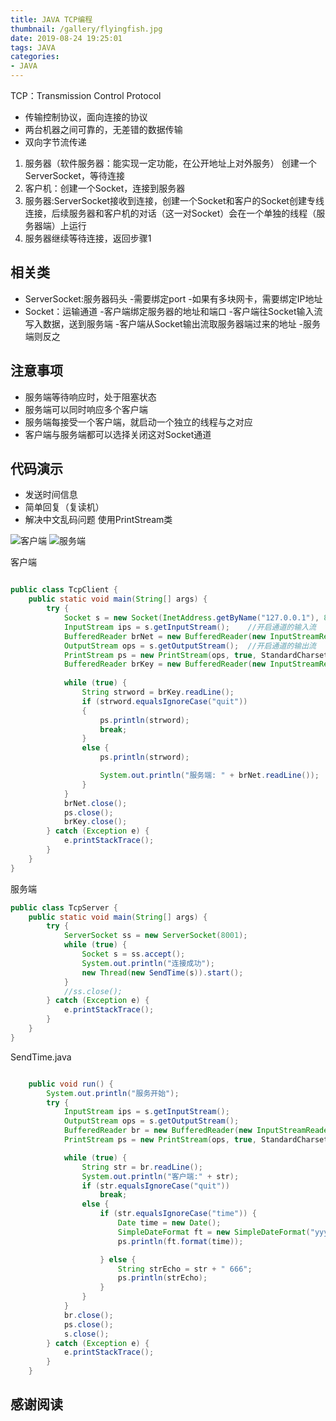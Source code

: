 ```yaml
---
title: JAVA TCP编程 
thumbnail: /gallery/flyingfish.jpg
date: 2019-08-24 19:25:01
tags: JAVA 
categories: 
- JAVA 
---
```



TCP：Transmission Control Protocol
- 传输控制协议，面向连接的协议
- 两台机器之间可靠的，无差错的数据传输
- 双向字节流传递


1. 服务器（软件服务器：能实现一定功能，在公开地址上对外服务）
创建一个ServerSocket，等待连接
2. 客户机：创建一个Socket，连接到服务器
3. 服务器:ServerSocket接收到连接，创建一个Socket和客户的Socket创建专线连接，后续服务器和客户机的对话（这一对Socket）会在一个单独的线程（服务器端）上运行
4. 服务器继续等待连接，返回步骤1
<!--more-->

## 相关类
- ServerSocket:服务器码头
-需要绑定port
-如果有多块网卡，需要绑定IP地址
- Socket：运输通道
-客户端绑定服务器的地址和端口
-客户端往Socket输入流写入数据，送到服务端
-客户端从Socket输出流取服务器端过来的地址
-服务端则反之


## 注意事项
- 服务端等待响应时，处于阻塞状态
- 服务端可以同时响应多个客户端
- 服务端每接受一个客户端，就启动一个独立的线程与之对应
- 客户端与服务端都可以选择关闭这对Socket通道

## 代码演示
- 发送时间信息
- 简单回复（复读机）
- 解决中文乱码问题 使用PrintStream类

![客户端](https://ly-object-1259106193.cos.ap-chengdu.myqcloud.com/java/%E5%AE%A2%E6%88%B7%E7%AB%AF.png)
![服务端](https://ly-object-1259106193.cos.ap-chengdu.myqcloud.com/java/%E6%9C%8D%E5%8A%A1%E7%AB%AF.png)



客户端
```java

public class TcpClient {
    public static void main(String[] args) {
        try {
            Socket s = new Socket(InetAddress.getByName("127.0.0.1"), 8001);
            InputStream ips = s.getInputStream();    //开启通道的输入流
            BufferedReader brNet = new BufferedReader(new InputStreamReader(ips,StandardCharsets.UTF_8));
            OutputStream ops = s.getOutputStream();  //开启通道的输出流
            PrintStream ps = new PrintStream(ops, true, StandardCharsets.UTF_8);
            BufferedReader brKey = new BufferedReader(new InputStreamReader(System.in,StandardCharsets.UTF_8));
            
            while (true) {
                String strword = brKey.readLine();
                if (strword.equalsIgnoreCase("quit"))
                {
                    ps.println(strword);
                    break;
                }
                else {
                    ps.println(strword);

                    System.out.println("服务端: " + brNet.readLine());
                }
            }
            brNet.close();
            ps.close();
            brKey.close();
        } catch (Exception e) {
            e.printStackTrace();
        }
    }
}
```


服务端
```java
public class TcpServer {
    public static void main(String[] args) {
        try {
            ServerSocket ss = new ServerSocket(8001);
            while (true) {
                Socket s = ss.accept();
                System.out.println("连接成功");
                new Thread(new SendTime(s)).start();
            }
            //ss.close();
        } catch (Exception e) {
            e.printStackTrace();
        }
    }
}
```


SendTime.java
```java

    public void run() {
        System.out.println("服务开始");
        try {
            InputStream ips = s.getInputStream();
            OutputStream ops = s.getOutputStream();
            BufferedReader br = new BufferedReader(new InputStreamReader(ips, StandardCharsets.UTF_8));
            PrintStream ps = new PrintStream(ops, true, StandardCharsets.UTF_8);

            while (true) {
                String str = br.readLine();
                System.out.println("客户端:" + str);
                if (str.equalsIgnoreCase("quit"))
                    break;
                else {
                    if (str.equalsIgnoreCase("time")) {
                        Date time = new Date();
                        SimpleDateFormat ft = new SimpleDateFormat("yyyy-MM-dd hh:mm:ss");
                        ps.println(ft.format(time));

                    } else {
                        String strEcho = str + " 666";
                        ps.println(strEcho);
                    }
                }
            }
            br.close();
            ps.close();
            s.close();
        } catch (Exception e) {
            e.printStackTrace();
        }
    }
```
## 感谢阅读

